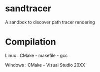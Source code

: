 sandtracer
==========

A sandbox to discover path tracer rendering


Compilation
===========

Linux : CMake - makefile - gcc

Windows : CMake - Visual Studio 20XX
